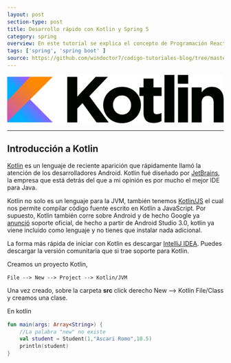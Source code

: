 ```yaml
---
layout: post
section-type: post
title: Desarrollo rápido con Kotlin y Spring 5
category: spring
overview: En este tutorial se explica el concepto de Programación Reactiva de forma simple y clara. Al final desarrollamos un ejemplo web usando WebFlux de Spring 5 y el soporte para MongoDB y Thymeleaf reactivo.
tags: ['spring', 'spring boot' ]
source: https://github.com/windoctor7/codigo-tutoriales-blog/tree/master/spring-webflux-2
---
```


![logo kotlin](https://github.com/windoctor7/windoctor7.github.io/raw/master/static/img/logo_Kotlin.png)

---

## Introducción a Kotlin

[Kotlin](https://kotlinlang.org/docs/reference/basic-syntax.html) es un lenguaje de reciente aparición que rápidamente llamó la atención de los desarrolladores Android. Kotlin fué diseñado por [JetBrains](https://www.jetbrains.com), la empresa que está detrás del que a mi opinión es por mucho el mejor IDE para Java.

Kotlin no solo es un lenguaje para la JVM, también tenemos [Kotlin/JS](https://kotlinlang.org/docs/tutorials/javascript/kotlin-to-javascript/kotlin-to-javascript.html) el cual nos permite compilar código fuente escrito en Kotlin a JavaScript. Por supuesto, Kotlin también corre sobre Android y de hecho Google ya [anunció](https://blog.jetbrains.com/kotlin/2017/05/kotlin-on-android-now-official/) soporte oficial, de hecho a partir de Android Studio 3.0, kotlin ya viene incluido como lenguaje y no tienes que instalar nada adicional.

La forma más rápida de iniciar con Kotlin es descargar [IntelliJ IDEA](www.jetbrains.com/idea/download/). Puedes descargar la versión comunitaria que si trae soporte para Kotlin.

Creamos un proyecto Kotlin,

```
File --> New --> Project --> Kotlin/JVM
```
    
Una vez creado, sobre la carpeta **src** click derecho New --> Kotlin File/Class y creamos una clase.

En kotlin

```kotlin
fun main(args: Array<String>) {
    //La palabra "new" no existe
    val student = Student(1,"Ascari Romo",10.5)
    println(student)
}
```


